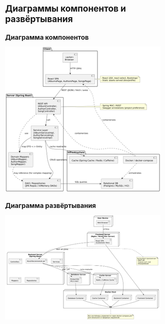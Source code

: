 # Диаграммы компонентов и развёртывания

## Диаграмма компонентов

![Диаграмма компонентов](https://github.com/dstpia/MusicRecommends/blob/master/documents/pictures/diagrams/components.png)

## Диаграмма развёртывания

![Диаграмма развёртывания](https://github.com/dstpia/MusicRecommends/blob/master/documents/pictures/diagrams/deploy.png)
